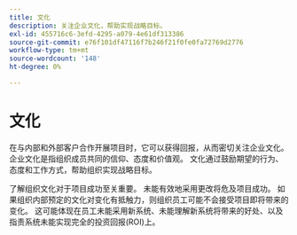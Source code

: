 ```yaml
---
title: 文化
description: 关注企业文化，帮助实现战略目标。
exl-id: 455716c6-3efd-4295-a079-4e61df313386
source-git-commit: e76f101df47116f7b246f21f0fe0fa72769d2776
workflow-type: tm+mt
source-wordcount: '148'
ht-degree: 0%

---
```


# 文化

在与内部和外部客户合作开展项目时，它可以获得回报，从而密切关注企业文化。 企业文化是指组织成员共同的信仰、态度和价值观。 文化通过鼓励期望的行为、态度和工作方式，帮助组织实现战略目标。

了解组织文化对于项目成功至关重要。 未能有效地采用更改将危及项目成功。 如果组织内部预定的文化对变化有抵触力，则组织员工可能不会接受项目即将带来的变化。 这可能体现在员工未能采用新系统、未能理解新系统将带来的好处、以及指责系统未能实现完全的投资回报(ROI)上。
